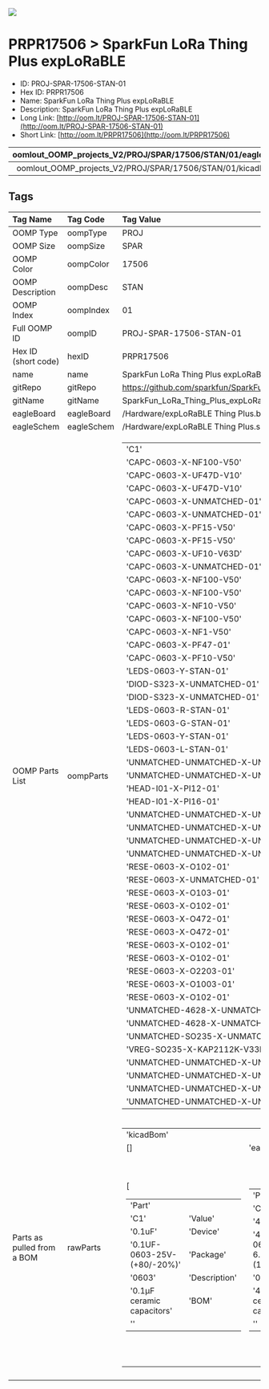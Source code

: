 


  
![][im]
# PRPR17506 > SparkFun LoRa Thing Plus expLoRaBLE

- ID: PROJ-SPAR-17506-STAN-01
- Hex ID: PRPR17506
- Name: SparkFun LoRa Thing Plus expLoRaBLE
- Description: SparkFun LoRa Thing Plus expLoRaBLE
- Long Link: [http://oom.lt/PROJ-SPAR-17506-STAN-01](http://oom.lt/PROJ-SPAR-17506-STAN-01)
- Short Link: [http://oom.lt/PRPR17506](http://oom.lt/PRPR17506)
  

|oomlout_OOMP_projects_V2/PROJ/SPAR/17506/STAN/01/eagleImage.png|oomlout_OOMP_projects_V2/PROJ/SPAR/17506/STAN/01/eagleSchemImage.png|oomlout_OOMP_projects_V2/PROJ/SPAR/17506/STAN/01/kicadPcb3dFront.png|oomlout_OOMP_projects_V2/PROJ/SPAR/17506/STAN/01/kicadPcb3dBack.png|
| :---: | :---: | :---: | :---: |
|oomlout_OOMP_projects_V2/PROJ/SPAR/17506/STAN/01/kicadPcb3d.png||||

## Tags
  

|Tag Name|Tag Code|Tag Value|
| :--- | :--- | :--- |
|OOMP Type|oompType|PROJ|
|OOMP Size|oompSize|SPAR|
|OOMP Color|oompColor|17506|
|OOMP Description|oompDesc|STAN|
|OOMP Index|oompIndex|01|
|Full OOMP ID|oompID|PROJ-SPAR-17506-STAN-01|
|Hex ID (short code)|hexID|PRPR17506|
|name|name|SparkFun LoRa Thing Plus expLoRaBLE|
|gitRepo|gitRepo|https://github.com/sparkfun/SparkFun_LoRa_Thing_Plus_expLoRaBLE|
|gitName|gitName|SparkFun_LoRa_Thing_Plus_expLoRaBLE|
|eagleBoard|eagleBoard|/Hardware/expLoRaBLE Thing Plus.brd|
|eagleSchem|eagleSchem|/Hardware/expLoRaBLE Thing Plus.sch|
|OOMP Parts List|oompParts|<table><tr><td>'C1'</td></tr><tr><td> 'CAPC-0603-X-NF100-V50'</td><td> 'C2'</td></tr><tr><td> 'CAPC-0603-X-UF47D-V10'</td><td> 'C3'</td></tr><tr><td> 'CAPC-0603-X-UF47D-V10'</td><td> 'C4'</td></tr><tr><td> 'CAPC-0603-X-UNMATCHED-01'</td><td> 'C5'</td></tr><tr><td> 'CAPC-0603-X-UNMATCHED-01'</td><td> 'C6'</td></tr><tr><td> 'CAPC-0603-X-PF15-V50'</td><td> 'C7'</td></tr><tr><td> 'CAPC-0603-X-PF15-V50'</td><td> 'C8'</td></tr><tr><td> 'CAPC-0603-X-UF10-V63D'</td><td> 'C9'</td></tr><tr><td> 'CAPC-0603-X-UNMATCHED-01'</td><td> 'C10'</td></tr><tr><td> 'CAPC-0603-X-NF100-V50'</td><td> 'C11'</td></tr><tr><td> 'CAPC-0603-X-NF100-V50'</td><td> 'C12'</td></tr><tr><td> 'CAPC-0603-X-NF10-V50'</td><td> 'C13'</td></tr><tr><td> 'CAPC-0603-X-NF100-V50'</td><td> 'C15'</td></tr><tr><td> 'CAPC-0603-X-NF1-V50'</td><td> 'C16'</td></tr><tr><td> 'CAPC-0603-X-PF47-01'</td><td> 'C17'</td></tr><tr><td> 'CAPC-0603-X-PF10-V50'</td><td> 'D1'</td></tr><tr><td> 'LEDS-0603-Y-STAN-01'</td><td> 'D2'</td></tr><tr><td> 'DIOD-S323-X-UNMATCHED-01'</td><td> 'D3'</td></tr><tr><td> 'DIOD-S323-X-UNMATCHED-01'</td><td> 'D4'</td></tr><tr><td> 'LEDS-0603-R-STAN-01'</td><td> 'D5'</td></tr><tr><td> 'LEDS-0603-G-STAN-01'</td><td> 'D6'</td></tr><tr><td> 'LEDS-0603-Y-STAN-01'</td><td> 'D7'</td></tr><tr><td> 'LEDS-0603-L-STAN-01'</td><td> 'J1'</td></tr><tr><td> 'UNMATCHED-UNMATCHED-X-UNMATCHED-01'</td><td> 'J2'</td></tr><tr><td> 'UNMATCHED-UNMATCHED-X-UNMATCHED-01'</td><td> 'J3'</td></tr><tr><td> 'HEAD-I01-X-PI12-01'</td><td> 'J4'</td></tr><tr><td> 'HEAD-I01-X-PI16-01'</td><td> 'J5'</td></tr><tr><td> 'UNMATCHED-UNMATCHED-X-UNMATCHED-01'</td><td> 'J6'</td></tr><tr><td> 'UNMATCHED-UNMATCHED-X-UNMATCHED-01'</td><td> 'J8'</td></tr><tr><td> 'UNMATCHED-UNMATCHED-X-UNMATCHED-01'</td><td> 'LOGO4'</td></tr><tr><td> 'UNMATCHED-UNMATCHED-X-UNMATCHED-01'</td><td> 'R1'</td></tr><tr><td> 'RESE-0603-X-O102-01'</td><td> 'R2'</td></tr><tr><td> 'RESE-0603-X-UNMATCHED-01'</td><td> 'R3'</td></tr><tr><td> 'RESE-0603-X-O103-01'</td><td> 'R4'</td></tr><tr><td> 'RESE-0603-X-O102-01'</td><td> 'R5'</td></tr><tr><td> 'RESE-0603-X-O472-01'</td><td> 'R6'</td></tr><tr><td> 'RESE-0603-X-O472-01'</td><td> 'R7'</td></tr><tr><td> 'RESE-0603-X-O102-01'</td><td> 'R8'</td></tr><tr><td> 'RESE-0603-X-O102-01'</td><td> 'R10'</td></tr><tr><td> 'RESE-0603-X-O2203-01'</td><td> 'R11'</td></tr><tr><td> 'RESE-0603-X-O1003-01'</td><td> 'R12'</td></tr><tr><td> 'RESE-0603-X-O102-01'</td><td> 'S1'</td></tr><tr><td> 'UNMATCHED-4628-X-UNMATCHED-01'</td><td> 'S2'</td></tr><tr><td> 'UNMATCHED-4628-X-UNMATCHED-01'</td><td> 'U1'</td></tr><tr><td> 'UNMATCHED-SO235-X-UNMATCHED-01'</td><td> 'U2'</td></tr><tr><td> 'VREG-SO235-X-KAP2112K-V33D'</td><td> 'U3'</td></tr><tr><td> 'UNMATCHED-UNMATCHED-X-UNMATCHED-01'</td><td> 'U4'</td></tr><tr><td> 'UNMATCHED-UNMATCHED-X-UNMATCHED-01'</td><td> 'U6'</td></tr><tr><td> 'UNMATCHED-UNMATCHED-X-UNMATCHED-01'</td><td> 'Y1'</td></tr><tr><td> 'UNMATCHED-UNMATCHED-X-UNMATCHED-01'</td></tr></table>|
|Parts as pulled from a BOM|rawParts|<table><tr><td>'kicadBom'</td></tr><tr><td> []</td><td> 'eagleBom'</td></tr><tr><td> [<table><tr><td>'Part'</td></tr><tr><td> 'C1'</td><td> 'Value'</td></tr><tr><td> '0.1uF'</td><td> 'Device'</td></tr><tr><td> '0.1UF-0603-25V-(+80/-20%)'</td><td> 'Package'</td></tr><tr><td> '0603'</td><td> 'Description'</td></tr><tr><td> '0.1µF ceramic capacitors'</td><td> 'BOM'</td></tr><tr><td> ''</td></tr></table></td><td> <table><tr><td>'Part'</td></tr><tr><td> 'C2'</td><td> 'Value'</td></tr><tr><td> '4.7uF'</td><td> 'Device'</td></tr><tr><td> '4.7UF-0603-6.3V-(10%)'</td><td> 'Package'</td></tr><tr><td> '0603'</td><td> 'Description'</td></tr><tr><td> '4.7µF ceramic capacitors'</td><td> 'BOM'</td></tr><tr><td> ''</td></tr></table></td><td> <table><tr><td>'Part'</td></tr><tr><td> 'C3'</td><td> 'Value'</td></tr><tr><td> '4.7uF'</td><td> 'Device'</td></tr><tr><td> '4.7UF-0603-6.3V-(10%)'</td><td> 'Package'</td></tr><tr><td> '0603'</td><td> 'Description'</td></tr><tr><td> '4.7µF ceramic capacitors'</td><td> 'BOM'</td></tr><tr><td> ''</td></tr></table></td><td> <table><tr><td>'Part'</td></tr><tr><td> 'C4'</td><td> 'Value'</td></tr><tr><td> '1.0uF'</td><td> 'Device'</td></tr><tr><td> '1.0UF-0603-16V-10%'</td><td> 'Package'</td></tr><tr><td> '0603'</td><td> 'Description'</td></tr><tr><td> '1µF ceramic capacitors'</td><td> 'BOM'</td></tr><tr><td> ''</td></tr></table></td><td> <table><tr><td>'Part'</td></tr><tr><td> 'C5'</td><td> 'Value'</td></tr><tr><td> '1.0uF'</td><td> 'Device'</td></tr><tr><td> '1.0UF-0603-16V-10%'</td><td> 'Package'</td></tr><tr><td> '0603'</td><td> 'Description'</td></tr><tr><td> '1µF ceramic capacitors'</td><td> 'BOM'</td></tr><tr><td> ''</td></tr></table></td><td> <table><tr><td>'Part'</td></tr><tr><td> 'C6'</td><td> 'Value'</td></tr><tr><td> '15pF'</td><td> 'Device'</td></tr><tr><td> '15PF-0603-50V-5%'</td><td> 'Package'</td></tr><tr><td> '0603'</td><td> 'Description'</td></tr><tr><td> '15pF ceramic capacitors'</td><td> 'BOM'</td></tr><tr><td> ''</td></tr></table></td><td> <table><tr><td>'Part'</td></tr><tr><td> 'C7'</td><td> 'Value'</td></tr><tr><td> '15pF'</td><td> 'Device'</td></tr><tr><td> '15PF-0603-50V-5%'</td><td> 'Package'</td></tr><tr><td> '0603'</td><td> 'Description'</td></tr><tr><td> '15pF ceramic capacitors'</td><td> 'BOM'</td></tr><tr><td> ''</td></tr></table></td><td> <table><tr><td>'Part'</td></tr><tr><td> 'C8'</td><td> 'Value'</td></tr><tr><td> '10uF'</td><td> 'Device'</td></tr><tr><td> '10UF-0603-6.3V-20%'</td><td> 'Package'</td></tr><tr><td> '0603'</td><td> 'Description'</td></tr><tr><td> '10.0µF ceramic capacitors'</td><td> 'BOM'</td></tr><tr><td> ''</td></tr></table></td><td> <table><tr><td>'Part'</td></tr><tr><td> 'C9'</td><td> 'Value'</td></tr><tr><td> '1.0uF'</td><td> 'Device'</td></tr><tr><td> '1.0UF-0603-16V-10%'</td><td> 'Package'</td></tr><tr><td> '0603'</td><td> 'Description'</td></tr><tr><td> '1µF ceramic capacitors'</td><td> 'BOM'</td></tr><tr><td> ''</td></tr></table></td><td> <table><tr><td>'Part'</td></tr><tr><td> 'C10'</td><td> 'Value'</td></tr><tr><td> '0.1uF'</td><td> 'Device'</td></tr><tr><td> '0.1UF-0603-25V-(+80/-20%)'</td><td> 'Package'</td></tr><tr><td> '0603'</td><td> 'Description'</td></tr><tr><td> '0.1µF ceramic capacitors'</td><td> 'BOM'</td></tr><tr><td> ''</td></tr></table></td><td> <table><tr><td>'Part'</td></tr><tr><td> 'C11'</td><td> 'Value'</td></tr><tr><td> '0.1uF'</td><td> 'Device'</td></tr><tr><td> '0.1UF-0603-25V-(+80/-20%)'</td><td> 'Package'</td></tr><tr><td> '0603'</td><td> 'Description'</td></tr><tr><td> '0.1µF ceramic capacitors'</td><td> 'BOM'</td></tr><tr><td> ''</td></tr></table></td><td> <table><tr><td>'Part'</td></tr><tr><td> 'C12'</td><td> 'Value'</td></tr><tr><td> '10nF'</td><td> 'Device'</td></tr><tr><td> '10NF-0603-50V-10%'</td><td> 'Package'</td></tr><tr><td> '0603'</td><td> 'Description'</td></tr><tr><td> '0.01uF/10nF/10</td><td>000pF ceramic capacitors'</td><td> 'BOM'</td></tr><tr><td> ''</td></tr></table></td><td> <table><tr><td>'Part'</td></tr><tr><td> 'C13'</td><td> 'Value'</td></tr><tr><td> '0.1uF'</td><td> 'Device'</td></tr><tr><td> '0.1UF-0603-25V-(+80/-20%)'</td><td> 'Package'</td></tr><tr><td> '0603'</td><td> 'Description'</td></tr><tr><td> '0.1µF ceramic capacitors'</td><td> 'BOM'</td></tr><tr><td> ''</td></tr></table></td><td> <table><tr><td>'Part'</td></tr><tr><td> 'C15'</td><td> 'Value'</td></tr><tr><td> '1nF'</td><td> 'Device'</td></tr><tr><td> '1.0NF/1000PF-0603-50V-10%'</td><td> 'Package'</td></tr><tr><td> '0603'</td><td> 'Description'</td></tr><tr><td> '1nF/1</td><td>000pF ceramic capacitors'</td><td> 'BOM'</td></tr><tr><td> ''</td></tr></table></td><td> <table><tr><td>'Part'</td></tr><tr><td> 'C16'</td><td> 'Value'</td></tr><tr><td> '47pF'</td><td> 'Device'</td></tr><tr><td> '47PF-0603-50V-5%'</td><td> 'Package'</td></tr><tr><td> '0603'</td><td> 'Description'</td></tr><tr><td> '47pF ceramic capacitors'</td><td> 'BOM'</td></tr><tr><td> ''</td></tr></table></td><td> <table><tr><td>'Part'</td></tr><tr><td> 'C17'</td><td> 'Value'</td></tr><tr><td> '10pF'</td><td> 'Device'</td></tr><tr><td> '10PF-0603-50V-5%'</td><td> 'Package'</td></tr><tr><td> '0603'</td><td> 'Description'</td></tr><tr><td> '10pF ceramic capacitors'</td><td> 'BOM'</td></tr><tr><td> ''</td></tr></table></td><td> <table><tr><td>'Part'</td></tr><tr><td> 'D1'</td><td> 'Value'</td></tr><tr><td> 'Yellow'</td><td> 'Device'</td></tr><tr><td> 'LED-YELLOW0603'</td><td> 'Package'</td></tr><tr><td> 'LED-0603'</td><td> 'Description'</td></tr><tr><td> 'Yellow SMD LED'</td><td> 'BOM'</td></tr><tr><td> ''</td></tr></table></td><td> <table><tr><td>'Part'</td></tr><tr><td> 'D2'</td><td> 'Value'</td></tr><tr><td> '3A/10V/280mV'</td><td> 'Device'</td></tr><tr><td> 'DIODE-SCHOTTKY-BAT60A'</td><td> 'Package'</td></tr><tr><td> 'SOD-323'</td><td> 'Description'</td></tr><tr><td> 'Schottky diode'</td><td> 'BOM'</td></tr><tr><td> ''</td></tr></table></td><td> <table><tr><td>'Part'</td></tr><tr><td> 'D3'</td><td> 'Value'</td></tr><tr><td> '3A/10V/280mV'</td><td> 'Device'</td></tr><tr><td> 'DIODE-SCHOTTKY-BAT60A'</td><td> 'Package'</td></tr><tr><td> 'SOD-323'</td><td> 'Description'</td></tr><tr><td> 'Schottky diode'</td><td> 'BOM'</td></tr><tr><td> ''</td></tr></table></td><td> <table><tr><td>'Part'</td></tr><tr><td> 'D4'</td><td> 'Value'</td></tr><tr><td> 'RED'</td><td> 'Device'</td></tr><tr><td> 'LED-RED0603'</td><td> 'Package'</td></tr><tr><td> 'LED-0603'</td><td> 'Description'</td></tr><tr><td> 'Red SMD LED'</td><td> 'BOM'</td></tr><tr><td> ''</td></tr></table></td><td> <table><tr><td>'Part'</td></tr><tr><td> 'D5'</td><td> 'Value'</td></tr><tr><td> 'GREEN'</td><td> 'Device'</td></tr><tr><td> 'LED-GREEN0603'</td><td> 'Package'</td></tr><tr><td> 'LED-0603'</td><td> 'Description'</td></tr><tr><td> 'Green SMD LED'</td><td> 'BOM'</td></tr><tr><td> ''</td></tr></table></td><td> <table><tr><td>'Part'</td></tr><tr><td> 'D6'</td><td> 'Value'</td></tr><tr><td> 'Yellow'</td><td> 'Device'</td></tr><tr><td> 'LED-YELLOW0603'</td><td> 'Package'</td></tr><tr><td> 'LED-0603'</td><td> 'Description'</td></tr><tr><td> 'Yellow SMD LED'</td><td> 'BOM'</td></tr><tr><td> ''</td></tr></table></td><td> <table><tr><td>'Part'</td></tr><tr><td> 'D7'</td><td> 'Value'</td></tr><tr><td> 'BLUE'</td><td> 'Device'</td></tr><tr><td> 'LED-BLUE0603'</td><td> 'Package'</td></tr><tr><td> 'LED-0603'</td><td> 'Description'</td></tr><tr><td> 'Blue SMD LED'</td><td> 'BOM'</td></tr><tr><td> ''</td></tr></table></td><td> <table><tr><td>'Part'</td></tr><tr><td> 'FD1'</td><td> 'Value'</td></tr><tr><td> 'FIDUCIALUFIDUCIAL'</td><td> 'Device'</td></tr><tr><td> 'FIDUCIALUFIDUCIAL'</td><td> 'Package'</td></tr><tr><td> 'FIDUCIAL-MICRO'</td><td> 'Description'</td></tr><tr><td> 'Fiducial Alignment Points'</td><td> 'BOM'</td></tr><tr><td> ''</td></tr></table></td><td> <table><tr><td>'Part'</td></tr><tr><td> 'FD2'</td><td> 'Value'</td></tr><tr><td> 'FIDUCIALUFIDUCIAL'</td><td> 'Device'</td></tr><tr><td> 'FIDUCIALUFIDUCIAL'</td><td> 'Package'</td></tr><tr><td> 'FIDUCIAL-MICRO'</td><td> 'Description'</td></tr><tr><td> 'Fiducial Alignment Points'</td><td> 'BOM'</td></tr><tr><td> ''</td></tr></table></td><td> <table><tr><td>'Part'</td></tr><tr><td> 'FD3'</td><td> 'Value'</td></tr><tr><td> 'FIDUCIALUFIDUCIAL'</td><td> 'Device'</td></tr><tr><td> 'FIDUCIALUFIDUCIAL'</td><td> 'Package'</td></tr><tr><td> 'FIDUCIAL-MICRO'</td><td> 'Description'</td></tr><tr><td> 'Fiducial Alignment Points'</td><td> 'BOM'</td></tr><tr><td> ''</td></tr></table></td><td> <table><tr><td>'Part'</td></tr><tr><td> 'FD4'</td><td> 'Value'</td></tr><tr><td> 'FIDUCIALUFIDUCIAL'</td><td> 'Device'</td></tr><tr><td> 'FIDUCIALUFIDUCIAL'</td><td> 'Package'</td></tr><tr><td> 'FIDUCIAL-MICRO'</td><td> 'Description'</td></tr><tr><td> 'Fiducial Alignment Points'</td><td> 'BOM'</td></tr><tr><td> ''</td></tr></table></td><td> <table><tr><td>'Part'</td></tr><tr><td> 'FRAME1'</td><td> 'Value'</td></tr><tr><td> 'FRAME-LETTER'</td><td> 'Device'</td></tr><tr><td> 'FRAME-LETTER'</td><td> 'Package'</td></tr><tr><td> 'CREATIVE_COMMONS'</td><td> 'Description'</td></tr><tr><td> 'Schematic Frame - Letter'</td><td> 'BOM'</td></tr><tr><td> ''</td></tr></table></td><td> <table><tr><td>'Part'</td></tr><tr><td> 'FRAME2'</td><td> 'Value'</td></tr><tr><td> 'FRAME-LETTERNO_PACKAGE'</td><td> 'Device'</td></tr><tr><td> 'FRAME-LETTERNO_PACKAGE'</td><td> 'Package'</td></tr><tr><td> 'DUMMY'</td><td> 'Description'</td></tr><tr><td> 'Schematic Frame - Letter'</td><td> 'BOM'</td></tr><tr><td> ''</td></tr></table></td><td> <table><tr><td>'Part'</td></tr><tr><td> 'H1'</td><td> 'Value'</td></tr><tr><td> 'STAND-OFF'</td><td> 'Device'</td></tr><tr><td> 'STAND-OFF'</td><td> 'Package'</td></tr><tr><td> 'STAND-OFF'</td><td> 'Description'</td></tr><tr><td> 'Stand Off'</td><td> 'BOM'</td></tr><tr><td> ''</td></tr></table></td><td> <table><tr><td>'Part'</td></tr><tr><td> 'H2'</td><td> 'Value'</td></tr><tr><td> 'STAND-OFF'</td><td> 'Device'</td></tr><tr><td> 'STAND-OFF'</td><td> 'Package'</td></tr><tr><td> 'STAND-OFF'</td><td> 'Description'</td></tr><tr><td> 'Stand Off'</td><td> 'BOM'</td></tr><tr><td> ''</td></tr></table></td><td> <table><tr><td>'Part'</td></tr><tr><td> 'H3'</td><td> 'Value'</td></tr><tr><td> 'STAND-OFF'</td><td> 'Device'</td></tr><tr><td> 'STAND-OFF'</td><td> 'Package'</td></tr><tr><td> 'STAND-OFF'</td><td> 'Description'</td></tr><tr><td> 'Stand Off'</td><td> 'BOM'</td></tr><tr><td> ''</td></tr></table></td><td> <table><tr><td>'Part'</td></tr><tr><td> 'H4'</td><td> 'Value'</td></tr><tr><td> 'STAND-OFF'</td><td> 'Device'</td></tr><tr><td> 'STAND-OFF'</td><td> 'Package'</td></tr><tr><td> 'STAND-OFF'</td><td> 'Description'</td></tr><tr><td> 'Stand Off'</td><td> 'BOM'</td></tr><tr><td> ''</td></tr></table></td><td> <table><tr><td>'Part'</td></tr><tr><td> 'ISO'</td><td> 'Value'</td></tr><tr><td> 'JUMPER-SMT_2_NC_TRACE_SILK'</td><td> 'Device'</td></tr><tr><td> 'JUMPER-SMT_2_NC_TRACE_SILK'</td><td> 'Package'</td></tr><tr><td> 'SMT-JUMPER_2_NC_TRACE_SILK'</td><td> 'Description'</td></tr><tr><td> 'Normally closed trace jumper'</td><td> 'BOM'</td></tr><tr><td> ''</td></tr></table></td><td> <table><tr><td>'Part'</td></tr><tr><td> 'J1'</td><td> 'Value'</td></tr><tr><td> ''</td><td> 'Device'</td></tr><tr><td> 'JST_2MM_MALE'</td><td> 'Package'</td></tr><tr><td> 'JST-2-SMD'</td><td> 'Description'</td></tr><tr><td> 'JST 2MM MALE RA CONNECTOR'</td><td> 'BOM'</td></tr><tr><td> ''</td></tr></table></td><td> <table><tr><td>'Part'</td></tr><tr><td> 'J2'</td><td> 'Value'</td></tr><tr><td> 'CORTEX_DEBUG'</td><td> 'Device'</td></tr><tr><td> 'CORTEX_DEBUG_MINIMUM_PTH_NS'</td><td> 'Package'</td></tr><tr><td> '2X5-PTH-1.27MM-NO_SILK'</td><td> 'Description'</td></tr><tr><td> 'Cortex Debug Connector - 10 pin'</td><td> 'BOM'</td></tr><tr><td> ''</td></tr></table></td><td> <table><tr><td>'Part'</td></tr><tr><td> 'J3'</td><td> 'Value'</td></tr><tr><td> ''</td><td> 'Device'</td></tr><tr><td> 'CONN_12SM_SQ_NO_SILK'</td><td> 'Package'</td></tr><tr><td> '1X12_SM_SQ_NOSILK'</td><td> 'Description'</td></tr><tr><td> 'Multi connection point. Often used as Generic Header-pin footprint for 0.1 inch spaced/style header connections'</td><td> 'BOM'</td></tr><tr><td> ''</td></tr></table></td><td> <table><tr><td>'Part'</td></tr><tr><td> 'J4'</td><td> 'Value'</td></tr><tr><td> ''</td><td> 'Device'</td></tr><tr><td> 'CONN_161X16_SM_SQ_NOSILK'</td><td> 'Package'</td></tr><tr><td> '1X16_SM_SQ_NOSILK'</td><td> 'Description'</td></tr><tr><td> 'Multi connection point. Often used as Generic Header-pin footprint for 0.1 inch spaced/style header connections'</td><td> 'BOM'</td></tr><tr><td> ''</td></tr></table></td><td> <table><tr><td>'Part'</td></tr><tr><td> 'J5'</td><td> 'Value'</td></tr><tr><td> 'USB Female Type C Connector'</td><td> 'Device'</td></tr><tr><td> 'USB_C_4-LAYER-ISOLATED'</td><td> 'Package'</td></tr><tr><td> 'USB-C-16P-4LAYER-ISOLATED'</td><td> 'Description'</td></tr><tr><td> 'USB Type C 16Pin Connector'</td><td> 'BOM'</td></tr><tr><td> ''</td></tr></table></td><td> <table><tr><td>'Part'</td></tr><tr><td> 'J6'</td><td> 'Value'</td></tr><tr><td> 'QWIIC_RA'</td><td> 'Device'</td></tr><tr><td> 'QWIIC_CONNECTORJS-1MM'</td><td> 'Package'</td></tr><tr><td> 'JST04_1MM_RA'</td><td> 'Description'</td></tr><tr><td> 'SparkFun I2C Standard Qwiic Connector'</td><td> 'BOM'</td></tr><tr><td> ''</td></tr></table></td><td> <table><tr><td>'Part'</td></tr><tr><td> 'J8'</td><td> 'Value'</td></tr><tr><td> 'U.FL'</td><td> 'Device'</td></tr><tr><td> 'U.FL'</td><td> 'Package'</td></tr><tr><td> 'U.FL'</td><td> 'Description'</td></tr><tr><td> 'SMD Antenna Connector - U.FL'</td><td> 'BOM'</td></tr><tr><td> ''</td></tr></table></td><td> <table><tr><td>'Part'</td></tr><tr><td> 'LED'</td><td> 'Value'</td></tr><tr><td> 'JUMPER-SMT_2_NC_TRACE_SILK'</td><td> 'Device'</td></tr><tr><td> 'JUMPER-SMT_2_NC_TRACE_SILK'</td><td> 'Package'</td></tr><tr><td> 'SMT-JUMPER_2_NC_TRACE_SILK'</td><td> 'Description'</td></tr><tr><td> 'Normally closed trace jumper'</td><td> 'BOM'</td></tr><tr><td> ''</td></tr></table></td><td> <table><tr><td>'Part'</td></tr><tr><td> 'LOGO1'</td><td> 'Value'</td></tr><tr><td> 'OSHW-LOGOS'</td><td> 'Device'</td></tr><tr><td> 'OSHW-LOGOS'</td><td> 'Package'</td></tr><tr><td> 'OSHW-LOGO-S'</td><td> 'Description'</td></tr><tr><td> 'Open-Source Hardware (OSHW) Logo'</td><td> 'BOM'</td></tr><tr><td> ''</td></tr></table></td><td> <table><tr><td>'Part'</td></tr><tr><td> 'LOGO2'</td><td> 'Value'</td></tr><tr><td> 'QWIIC_LOGO_5MM'</td><td> 'Device'</td></tr><tr><td> 'QWIIC_LOGO_5MM'</td><td> 'Package'</td></tr><tr><td> 'QWIIC_5MM'</td><td> 'Description'</td></tr><tr><td> 'Qwiic Logos for placement on schematic and PCB. The 5.5mm silk logo is best for placing next to Qwiic connector.'</td><td> 'BOM'</td></tr><tr><td> ''</td></tr></table></td><td> <table><tr><td>'Part'</td></tr><tr><td> 'LOGO3'</td><td> 'Value'</td></tr><tr><td> 'SFE_LOGO_NAME_FLAME.1_INCH'</td><td> 'Device'</td></tr><tr><td> 'SFE_LOGO_NAME_FLAME.1_INCH'</td><td> 'Package'</td></tr><tr><td> 'SFE_LOGO_NAME_FLAME_.1'</td><td> 'Description'</td></tr><tr><td> 'SparkFun Font Logo w/ Flame'</td><td> 'BOM'</td></tr><tr><td> ''</td></tr></table></td><td> <table><tr><td>'Part'</td></tr><tr><td> 'LOGO4'</td><td> 'Value'</td></tr><tr><td> 'SPECIAL_INSTRUCTIONS-ORDERING'</td><td> 'Device'</td></tr><tr><td> 'SPECIAL_INSTRUCTIONS-ORDERING'</td><td> 'Package'</td></tr><tr><td> 'ORDERING_INSTRUCTIONS'</td><td> 'Description'</td></tr><tr><td> 'Special Ordering/Production Instructions Alert'</td><td> 'BOM'</td></tr><tr><td> ''</td></tr></table></td><td> <table><tr><td>'Part'</td></tr><tr><td> 'R1'</td><td> 'Value'</td></tr><tr><td> '1k'</td><td> 'Device'</td></tr><tr><td> '1KOHM-0603-1/10W-1%'</td><td> 'Package'</td></tr><tr><td> '0603'</td><td> 'Description'</td></tr><tr><td> '1kΩ resistor'</td><td> 'BOM'</td></tr><tr><td> ''</td></tr></table></td><td> <table><tr><td>'Part'</td></tr><tr><td> 'R2'</td><td> 'Value'</td></tr><tr><td> '2.0k'</td><td> 'Device'</td></tr><tr><td> '2.0KOHM-0603-1/10W-5%'</td><td> 'Package'</td></tr><tr><td> '0603'</td><td> 'Description'</td></tr><tr><td> '2kΩ resistor'</td><td> 'BOM'</td></tr><tr><td> ''</td></tr></table></td><td> <table><tr><td>'Part'</td></tr><tr><td> 'R3'</td><td> 'Value'</td></tr><tr><td> '10k'</td><td> 'Device'</td></tr><tr><td> '10KOHM-0603-1/10W-1%'</td><td> 'Package'</td></tr><tr><td> '0603'</td><td> 'Description'</td></tr><tr><td> '10kΩ resistor'</td><td> 'BOM'</td></tr><tr><td> ''</td></tr></table></td><td> <table><tr><td>'Part'</td></tr><tr><td> 'R4'</td><td> 'Value'</td></tr><tr><td> '1k'</td><td> 'Device'</td></tr><tr><td> '1KOHM-0603-1/10W-1%'</td><td> 'Package'</td></tr><tr><td> '0603'</td><td> 'Description'</td></tr><tr><td> '1kΩ resistor'</td><td> 'BOM'</td></tr><tr><td> ''</td></tr></table></td><td> <table><tr><td>'Part'</td></tr><tr><td> 'R5'</td><td> 'Value'</td></tr><tr><td> '5.1k'</td><td> 'Device'</td></tr><tr><td> '5.1KOHM5.1KOHM-0603-1/10W-1%'</td><td> 'Package'</td></tr><tr><td> '0603'</td><td> 'Description'</td></tr><tr><td> ''</td><td> 'BOM'</td></tr><tr><td> ''</td></tr></table></td><td> <table><tr><td>'Part'</td></tr><tr><td> 'R6'</td><td> 'Value'</td></tr><tr><td> '5.1k'</td><td> 'Device'</td></tr><tr><td> '5.1KOHM5.1KOHM-0603-1/10W-1%'</td><td> 'Package'</td></tr><tr><td> '0603'</td><td> 'Description'</td></tr><tr><td> ''</td><td> 'BOM'</td></tr><tr><td> ''</td></tr></table></td><td> <table><tr><td>'Part'</td></tr><tr><td> 'R7'</td><td> 'Value'</td></tr><tr><td> '1k'</td><td> 'Device'</td></tr><tr><td> '1KOHM-0603-1/10W-1%'</td><td> 'Package'</td></tr><tr><td> '0603'</td><td> 'Description'</td></tr><tr><td> '1kΩ resistor'</td><td> 'BOM'</td></tr><tr><td> ''</td></tr></table></td><td> <table><tr><td>'Part'</td></tr><tr><td> 'R8'</td><td> 'Value'</td></tr><tr><td> '1k'</td><td> 'Device'</td></tr><tr><td> '1KOHM-0603-1/10W-1%'</td><td> 'Package'</td></tr><tr><td> '0603'</td><td> 'Description'</td></tr><tr><td> '1kΩ resistor'</td><td> 'BOM'</td></tr><tr><td> ''</td></tr></table></td><td> <table><tr><td>'Part'</td></tr><tr><td> 'R10'</td><td> 'Value'</td></tr><tr><td> '220k'</td><td> 'Device'</td></tr><tr><td> '220KOHM-0603-1/10W-1%'</td><td> 'Package'</td></tr><tr><td> '0603'</td><td> 'Description'</td></tr><tr><td> '220kΩ resistor'</td><td> 'BOM'</td></tr><tr><td> ''</td></tr></table></td><td> <table><tr><td>'Part'</td></tr><tr><td> 'R11'</td><td> 'Value'</td></tr><tr><td> '100k'</td><td> 'Device'</td></tr><tr><td> '100KOHM-0603-1/10W-1%'</td><td> 'Package'</td></tr><tr><td> '0603'</td><td> 'Description'</td></tr><tr><td> '100kΩ resistor'</td><td> 'BOM'</td></tr><tr><td> ''</td></tr></table></td><td> <table><tr><td>'Part'</td></tr><tr><td> 'R12'</td><td> 'Value'</td></tr><tr><td> '1k'</td><td> 'Device'</td></tr><tr><td> '1KOHM-0603-1/10W-1%'</td><td> 'Package'</td></tr><tr><td> '0603'</td><td> 'Description'</td></tr><tr><td> '1kΩ resistor'</td><td> 'BOM'</td></tr><tr><td> ''</td></tr></table></td><td> <table><tr><td>'Part'</td></tr><tr><td> 'RTS'</td><td> 'Value'</td></tr><tr><td> 'JUMPER-SMT_2_NC_TRACE_SILK'</td><td> 'Device'</td></tr><tr><td> 'JUMPER-SMT_2_NC_TRACE_SILK'</td><td> 'Package'</td></tr><tr><td> 'SMT-JUMPER_2_NC_TRACE_SILK'</td><td> 'Description'</td></tr><tr><td> 'Normally closed trace jumper'</td><td> 'BOM'</td></tr><tr><td> ''</td></tr></table></td><td> <table><tr><td>'Part'</td></tr><tr><td> 'S1'</td><td> 'Value'</td></tr><tr><td> 'RESET'</td><td> 'Device'</td></tr><tr><td> 'MOMENTARY-SWITCH-SPST-SMD-4.6X2.8MM'</td><td> 'Package'</td></tr><tr><td> 'TACTILE_SWITCH_SMD_4.6X2.8MM'</td><td> 'Description'</td></tr><tr><td> 'Momentary Switch (Pushbutton) - SPST'</td><td> 'BOM'</td></tr><tr><td> ''</td></tr></table></td><td> <table><tr><td>'Part'</td></tr><tr><td> 'S2'</td><td> 'Value'</td></tr><tr><td> 'USER'</td><td> 'Device'</td></tr><tr><td> 'MOMENTARY-SWITCH-SPST-SMD-4.6X2.8MM'</td><td> 'Package'</td></tr><tr><td> 'TACTILE_SWITCH_SMD_4.6X2.8MM'</td><td> 'Description'</td></tr><tr><td> 'Momentary Switch (Pushbutton) - SPST'</td><td> 'BOM'</td></tr><tr><td> ''</td></tr></table></td><td> <table><tr><td>'Part'</td></tr><tr><td> 'TP1'</td><td> 'Value'</td></tr><tr><td> 'TEST-POINTTP_15TH_THRU'</td><td> 'Device'</td></tr><tr><td> 'TEST-POINTTP_15TH_THRU'</td><td> 'Package'</td></tr><tr><td> 'TP_15TH'</td><td> 'Description'</td></tr><tr><td> 'SparkFun Test Points'</td><td> 'BOM'</td></tr><tr><td> ''</td></tr></table></td><td> <table><tr><td>'Part'</td></tr><tr><td> 'TP2'</td><td> 'Value'</td></tr><tr><td> 'TEST-POINTTP_15TH_THRU'</td><td> 'Device'</td></tr><tr><td> 'TEST-POINTTP_15TH_THRU'</td><td> 'Package'</td></tr><tr><td> 'TP_15TH'</td><td> 'Description'</td></tr><tr><td> 'SparkFun Test Points'</td><td> 'BOM'</td></tr><tr><td> ''</td></tr></table></td><td> <table><tr><td>'Part'</td></tr><tr><td> 'TP3'</td><td> 'Value'</td></tr><tr><td> 'TEST-POINTTP_15TH_THRU'</td><td> 'Device'</td></tr><tr><td> 'TEST-POINTTP_15TH_THRU'</td><td> 'Package'</td></tr><tr><td> 'TP_15TH'</td><td> 'Description'</td></tr><tr><td> 'SparkFun Test Points'</td><td> 'BOM'</td></tr><tr><td> ''</td></tr></table></td><td> <table><tr><td>'Part'</td></tr><tr><td> 'TP4'</td><td> 'Value'</td></tr><tr><td> 'TEST-POINTTP_15TH_THRU'</td><td> 'Device'</td></tr><tr><td> 'TEST-POINTTP_15TH_THRU'</td><td> 'Package'</td></tr><tr><td> 'TP_15TH'</td><td> 'Description'</td></tr><tr><td> 'SparkFun Test Points'</td><td> 'BOM'</td></tr><tr><td> ''</td></tr></table></td><td> <table><tr><td>'Part'</td></tr><tr><td> 'TP5'</td><td> 'Value'</td></tr><tr><td> 'TEST-POINTTP_15TH_THRU'</td><td> 'Device'</td></tr><tr><td> 'TEST-POINTTP_15TH_THRU'</td><td> 'Package'</td></tr><tr><td> 'TP_15TH'</td><td> 'Description'</td></tr><tr><td> 'SparkFun Test Points'</td><td> 'BOM'</td></tr><tr><td> ''</td></tr></table></td><td> <table><tr><td>'Part'</td></tr><tr><td> 'TP6'</td><td> 'Value'</td></tr><tr><td> 'TEST-POINTTP_15TH_THRU'</td><td> 'Device'</td></tr><tr><td> 'TEST-POINTTP_15TH_THRU'</td><td> 'Package'</td></tr><tr><td> 'TP_15TH'</td><td> 'Description'</td></tr><tr><td> 'SparkFun Test Points'</td><td> 'BOM'</td></tr><tr><td> ''</td></tr></table></td><td> <table><tr><td>'Part'</td></tr><tr><td> 'U1'</td><td> 'Value'</td></tr><tr><td> 'MCP73831'</td><td> 'Device'</td></tr><tr><td> 'MCP73831'</td><td> 'Package'</td></tr><tr><td> 'SOT23-5'</td><td> 'Description'</td></tr><tr><td> 'MCP73831T Li-Ion</td><td> Li-Pol Controller'</td><td> 'BOM'</td></tr><tr><td> ''</td></tr></table></td><td> <table><tr><td>'Part'</td></tr><tr><td> 'U2'</td><td> 'Value'</td></tr><tr><td> '3.3V'</td><td> 'Device'</td></tr><tr><td> 'V_REG_AP2112K-3.3V'</td><td> 'Package'</td></tr><tr><td> 'SOT23-5'</td><td> 'Description'</td></tr><tr><td> 'AP2112 - 600mA CMOS LDO Regulator w/ Enable'</td><td> 'BOM'</td></tr><tr><td> ''</td></tr></table></td><td> <table><tr><td>'Part'</td></tr><tr><td> 'U3'</td><td> 'Value'</td></tr><tr><td> 'NM180100'</td><td> 'Device'</td></tr><tr><td> 'NM180100'</td><td> 'Package'</td></tr><tr><td> 'LGA81'</td><td> 'Description'</td></tr><tr><td> ''</td><td> 'BOM'</td></tr><tr><td> ''</td></tr></table></td><td> <table><tr><td>'Part'</td></tr><tr><td> 'U4'</td><td> 'Value'</td></tr><tr><td> 'CH340E_MSOP10'</td><td> 'Device'</td></tr><tr><td> 'CH340E_MSOP10'</td><td> 'Package'</td></tr><tr><td> 'MSOP10'</td><td> 'Description'</td></tr><tr><td> ''</td><td> 'BOM'</td></tr><tr><td> ''</td></tr></table></td><td> <table><tr><td>'Part'</td></tr><tr><td> 'U6'</td><td> 'Value'</td></tr><tr><td> 'DPX202700DT-4162A1'</td><td> 'Device'</td></tr><tr><td> 'DPX202700DT-4162A1'</td><td> 'Package'</td></tr><tr><td> 'RF_4060A1_TDK'</td><td> 'Description'</td></tr><tr><td> ''</td><td> 'BOM'</td></tr><tr><td> 'EMA_Matt'</td></tr></table></td><td> <table><tr><td>'Part'</td></tr><tr><td> 'Y1'</td><td> 'Value'</td></tr><tr><td> '32.768kHz'</td><td> 'Device'</td></tr><tr><td> 'CRYSTAL-32.768KHZSMD-3.2X1.5'</td><td> 'Package'</td></tr><tr><td> 'CRYSTAL-SMD-3.2X1.5MM'</td><td> 'Description'</td></tr><tr><td> '32.768kHz Crystal'</td><td> 'BOM'</td></tr><tr><td> ''</td></tr></table>]</td></tr></table>|
||||



[im]: PROJ/SPAR/17506/STAN/01/kicadPcb3d_450.png
